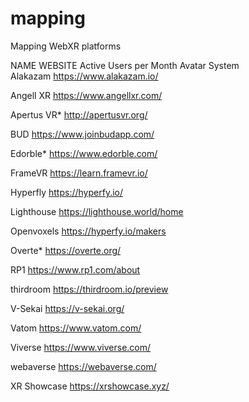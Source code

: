 # mapping
Mapping WebXR platforms

NAME          WEBSITE                        Active Users per Month      Avatar System  
Alakazam    	https://www.alakazam.io/

Angell XR     https://www.angellxr.com/

Apertus VR* 	http://apertusvr.org/

BUD         	https://www.joinbudapp.com/

Edorble*	    https://www.edorble.com/

FrameVR	      https://learn.framevr.io/

Hyperfly	    https://hyperfy.io/

Lighthouse	  https://lighthouse.world/home

Openvoxels	  https://hyperfy.io/makers

Overte*       https://overte.org/

RP1	          https://www.rp1.com/about

thirdroom	    https://thirdroom.io/preview

V-Sekai	      https://v-sekai.org/

Vatom	        https://www.vatom.com/

Viverse	      https://www.viverse.com/

webaverse	    https://webaverse.com/

XR Showcase	  https://xrshowcase.xyz/

